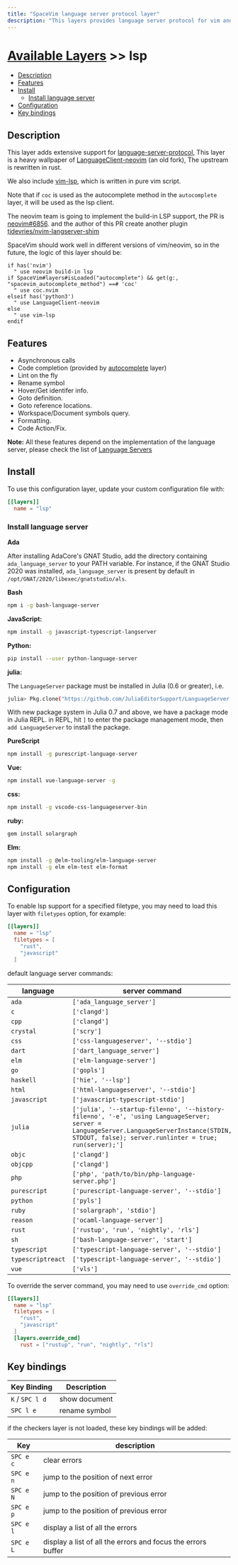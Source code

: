 ```yaml
---
title: "SpaceVim language server protocol layer"
description: "This layers provides language server protocol for vim and neovim"
---
```


# [Available Layers](../) >> lsp

<!-- vim-markdown-toc GFM -->

- [Description](#description)
- [Features](#features)
- [Install](#install)
  - [Install language server](#install-language-server)
- [Configuration](#configuration)
- [Key bindings](#key-bindings)

<!-- vim-markdown-toc -->

## Description

This layer adds extensive support for [language-server-protocol](https://microsoft.github.io/language-server-protocol/),
This layer is a heavy wallpaper of [LanguageClient-neovim](https://github.com/SpaceVim/LanguageClient-neovim) (an old fork),
The upstream is rewritten in rust.

We also include [vim-lsp](https://github.com/prabirshrestha/vim-lsp), which is written in pure vim script.

Note that if `coc` is used as the autocomplete method in the `autocomplete` layer, it will be used as the lsp client.

The neovim team is going to implement the build-in LSP support, the
PR is [neovim#6856](https://github.com/neovim/neovim/pull/6856). and the author of this PR
create another plugin [tjdevries/nvim-langserver-shim](https://github.com/tjdevries/nvim-langserver-shim)

SpaceVim should work well in different versions of vim/neovim, so in the future, the logic of this layer should be:

```vim
if has('nvim')
  " use neovim build-in lsp
if SpaceVim#layers#isLoaded("autocomplete") && get(g:, "spacevim_autocomplete_method") ==# 'coc'
  " use coc.nvim
elseif has('python3')
  " use LanguageClient-neovim
else
  " use vim-lsp
endif
```

## Features

- Asynchronous calls
- Code completion (provided by [autocomplete](https://spacevim.org/layers/autocomplete/) layer)
- Lint on the fly
- Rename symbol
- Hover/Get identifer info.
- Goto definition.
- Goto reference locations.
- Workspace/Document symbols query.
- Formatting.
- Code Action/Fix.

**Note:** All these features depend on the implementation of the language server, please
check the list of [Language Servers](https://microsoft.github.io/language-server-protocol/implementors/servers/)

## Install

To use this configuration layer, update your custom configuration file with:

```toml
[[layers]]
  name = "lsp"
```

### Install language server

**Ada**

After installing AdaCore's GNAT Studio, add the directory containing `ada_language_server` to your PATH variable.
For instance, if the GNAT Studio 2020 was installed, `ada_language_server` is present by default in
`/opt/GNAT/2020/libexec/gnatstudio/als`.

**Bash**

```sh
npm i -g bash-language-server
```

**JavaScript:**

```sh
npm install -g javascript-typescript-langserver
```

**Python:**

```sh
pip install --user python-language-server
```

**julia:**

The `LanguageServer` package must be installed in Julia (0.6 or greater), i.e.

```sh
julia> Pkg.clone("https://github.com/JuliaEditorSupport/LanguageServer.jl")
```

With new package system in Julia 0.7 and above, we have a package mode in Julia REPL.
in REPL, hit `]` to enter the package management mode, then `add LanguageServer` to install the package.

**PureScript**

```sh
npm install -g purescript-language-server
```

**Vue:**

```sh
npm install vue-language-server -g
```

**css:**

```sh
npm install -g vscode-css-languageserver-bin
```

**ruby:**

```sh
gem install solargraph
```

**Elm:**

```sh
npm install -g @elm-tooling/elm-language-server
npm install -g elm elm-test elm-format
```

## Configuration

To enable lsp support for a specified filetype, you may need to load this layer with `filetypes` option, for example:

```toml
[[layers]]
  name = "lsp"
  filetypes = [
    "rust",
    "javascript"
  ]
```

default language server commands:

| language          | server command                                                                                                                                                                                   |
| ----------------- | ------------------------------------------------------------------------------------------------------------------------------------------------------------------------------------------------ |
| `ada`             | `['ada_language_server']`                                                                                                                                                                        |
| `c`               | `['clangd']`                                                                                                                                                                                     |
| `cpp`             | `['clangd']`                                                                                                                                                                                     |
| `crystal`         | `['scry']`                                                                                                                                                                                       |
| `css`             | `['css-languageserver', '--stdio']`                                                                                                                                                              |
| `dart`            | `['dart_language_server']`                                                                                                                                                                       |
| `elm`             | `['elm-language-server']`                                                                                                                                                                        |
| `go`              | `['gopls']`                                                                                                                                                                                      |
| `haskell`         | `['hie', '--lsp']`                                                                                                                                                                               |
| `html`            | `['html-languageserver', '--stdio']`                                                                                                                                                             |
| `javascript`      | `['javascript-typescript-stdio']`                                                                                                                                                                |
| `julia`           | `['julia', '--startup-file=no', '--history-file=no', '-e', 'using LanguageServer; server = LanguageServer.LanguageServerInstance(STDIN, STDOUT, false); server.runlinter = true; run(server);']` |
| `objc`            | `['clangd']`                                                                                                                                                                                     |
| `objcpp`          | `['clangd']`                                                                                                                                                                                     |
| `php`             | `['php', 'path/to/bin/php-language-server.php']`                                                                                                                                                 |
| `purescript`      | `['purescript-language-server', '--stdio']`                                                                                                                                                      |
| `python`          | `['pyls']`                                                                                                                                                                                       |
| `ruby`            | `['solargraph', 'stdio']`                                                                                                                                                                        |
| `reason`          | `['ocaml-language-server']`                                                                                                                                                                      |
| `rust`            | `['rustup', 'run', 'nightly', 'rls']`                                                                                                                                                            |
| `sh`              | `['bash-language-server', 'start']`                                                                                                                                                              |
| `typescript`      | `['typescript-language-server', '--stdio']`                                                                                                                                                      |
| `typescriptreact` | `['typescript-language-server', '--stdio']`                                                                                                                                                      |
| `vue`             | `['vls']`                                                                                                                                                                                        |

To override the server command, you may need to use `override_cmd` option:

```toml
[[layers]]
  name = "lsp"
  filetypes = [
    "rust",
    "javascript"
  ]
  [layers.override_cmd]
    rust = ["rustup", "run", "nightly", "rls"]
```

## Key bindings

| Key Binding     | Description   |
| --------------- | ------------- |
| `K` / `SPC l d` | show document |
| `SPC l e`       | rename symbol |

if the checkers layer is not loaded, these key bindings will be added:

| Key       | description                                                  |
| --------- | ------------------------------------------------------------ |
| `SPC e c` | clear errors                                                 |
| `SPC e n` | jump to the position of next error                           |
| `SPC e N` | jump to the position of previous error                       |
| `SPC e p` | jump to the position of previous error                       |
| `SPC e l` | display a list of all the errors                             |
| `SPC e L` | display a list of all the errors and focus the errors buffer |
